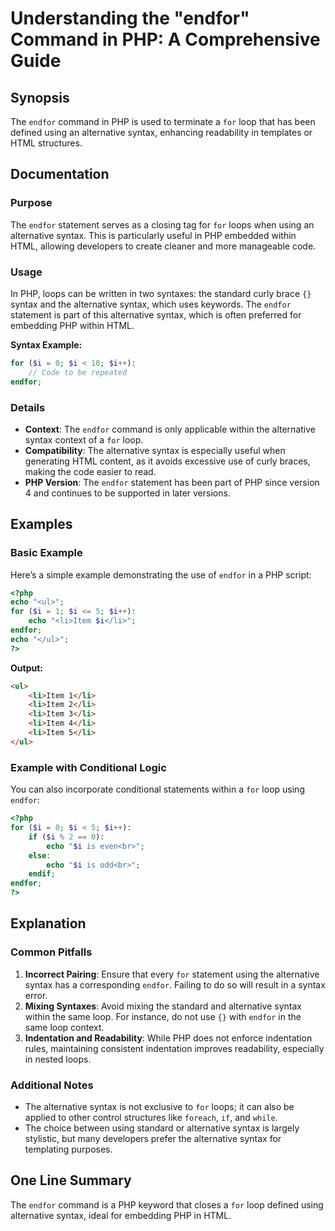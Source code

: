 <!--
Meta Description: # Understanding the "endfor" Command in PHP: A Comprehensive Guide ## Synopsis The `endfor` command in PHP is used to terminate a `for` loop that has ...
Meta Keywords: php, syntax, endfor, alternative, loop
-->

# Understanding the "endfor" Command in PHP: A Comprehensive Guide

## Synopsis
The `endfor` command in PHP is used to terminate a `for` loop that has been defined using an alternative syntax, enhancing readability in templates or HTML structures.

## Documentation
### Purpose
The `endfor` statement serves as a closing tag for `for` loops when using an alternative syntax. This is particularly useful in PHP embedded within HTML, allowing developers to create cleaner and more manageable code.

### Usage
In PHP, loops can be written in two syntaxes: the standard curly brace `{}` syntax and the alternative syntax, which uses keywords. The `endfor` statement is part of this alternative syntax, which is often preferred for embedding PHP within HTML.

**Syntax Example:**
```php
for ($i = 0; $i < 10; $i++):
    // Code to be repeated
endfor;
```

### Details
- **Context**: The `endfor` command is only applicable within the alternative syntax context of a `for` loop.
- **Compatibility**: The alternative syntax is especially useful when generating HTML content, as it avoids excessive use of curly braces, making the code easier to read.
- **PHP Version**: The `endfor` statement has been part of PHP since version 4 and continues to be supported in later versions.

## Examples
### Basic Example
Here’s a simple example demonstrating the use of `endfor` in a PHP script:

```php
<?php
echo "<ul>";
for ($i = 1; $i <= 5; $i++):
    echo "<li>Item $i</li>";
endfor;
echo "</ul>";
?>
```
**Output:**
```html
<ul>
    <li>Item 1</li>
    <li>Item 2</li>
    <li>Item 3</li>
    <li>Item 4</li>
    <li>Item 5</li>
</ul>
```

### Example with Conditional Logic
You can also incorporate conditional statements within a `for` loop using `endfor`:

```php
<?php
for ($i = 0; $i < 5; $i++):
    if ($i % 2 == 0):
        echo "$i is even<br>";
    else:
        echo "$i is odd<br>";
    endif;
endfor;
?>
```

## Explanation
### Common Pitfalls
1. **Incorrect Pairing**: Ensure that every `for` statement using the alternative syntax has a corresponding `endfor`. Failing to do so will result in a syntax error.
2. **Mixing Syntaxes**: Avoid mixing the standard and alternative syntax within the same loop. For instance, do not use `{}` with `endfor` in the same loop context.
3. **Indentation and Readability**: While PHP does not enforce indentation rules, maintaining consistent indentation improves readability, especially in nested loops.

### Additional Notes
- The alternative syntax is not exclusive to `for` loops; it can also be applied to other control structures like `foreach`, `if`, and `while`.
- The choice between using standard or alternative syntax is largely stylistic, but many developers prefer the alternative syntax for templating purposes.

## One Line Summary
The `endfor` command is a PHP keyword that closes a `for` loop defined using alternative syntax, ideal for embedding PHP in HTML.